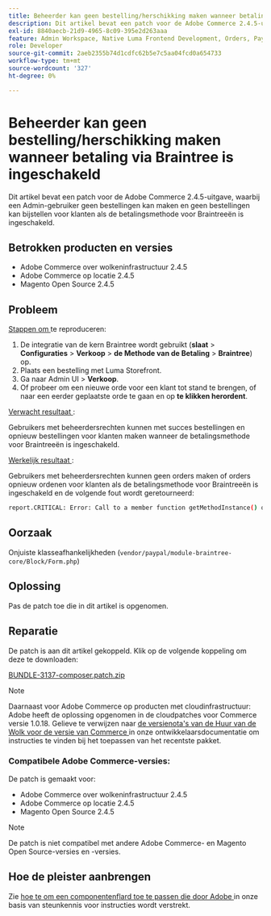 ```yaml
---
title: Beheerder kan geen bestelling/herschikking maken wanneer betaling via Braintree is ingeschakeld
description: Dit artikel bevat een patch voor de Adobe Commerce 2.4.5-uitgave, waarbij een Admin-gebruiker geen bestellingen kan maken en geen bestellingen kan bijstellen voor klanten als de betalingsmethode voor Braintreeën is ingeschakeld.
exl-id: 8840aecb-21d9-4965-8c09-395e2d263aaa
feature: Admin Workspace, Native Luma Frontend Development, Orders, Payments
role: Developer
source-git-commit: 2aeb2355b74d1cdfc62b5e7c5aa04fcd0a654733
workflow-type: tm+mt
source-wordcount: '327'
ht-degree: 0%

---
```


# Beheerder kan geen bestelling/herschikking maken wanneer betaling via Braintree is ingeschakeld

Dit artikel bevat een patch voor de Adobe Commerce 2.4.5-uitgave, waarbij een Admin-gebruiker geen bestellingen kan maken en geen bestellingen kan bijstellen voor klanten als de betalingsmethode voor Braintreeën is ingeschakeld.

## Betrokken producten en versies

* Adobe Commerce over wolkeninfrastructuur 2.4.5
* Adobe Commerce op locatie 2.4.5
* Magento Open Source 2.4.5

## Probleem

<u> Stappen om </u> te reproduceren:

1. De integratie van de kern Braintree wordt gebruikt (**slaat** > **Configuraties** > **Verkoop** > **de Methode van de Betaling** > **Braintree**) op.
1. Plaats een bestelling met Luma Storefront.
1. Ga naar Admin UI > **Verkoop**.
1. Of probeer om een nieuwe orde voor een klant tot stand te brengen, of naar een eerder geplaatste orde te gaan en op **te klikken herordent**.

<u> Verwacht resultaat </u>:

Gebruikers met beheerdersrechten kunnen met succes bestellingen en opnieuw bestellingen voor klanten maken wanneer de betalingsmethode voor Braintreeën is ingeschakeld.

<u> Werkelijk resultaat </u>:

Gebruikers met beheerdersrechten kunnen geen orders maken of orders opnieuw ordenen voor klanten als de betalingsmethode voor Braintreeën is ingeschakeld en de volgende fout wordt geretourneerd:

```bash
report.CRITICAL: Error: Call to a member function getMethodInstance() on null in /app/vendor/paypal/module-braintree-core/Block/Form.php:174
```

## Oorzaak

Onjuiste klasseafhankelijkheden (`vendor/paypal/module-braintree-core/Block/Form.php`)

## Oplossing

Pas de patch toe die in dit artikel is opgenomen.

## Reparatie

De patch is aan dit artikel gekoppeld. Klik op de volgende koppeling om deze te downloaden:

[BUNDLE-3137-composer.patch.zip](assets/BUNDLE-3137-composer.patch.zip)

>[!NOTE]
>
>Daarnaast voor Adobe Commerce op producten met cloudinfrastructuur: Adobe heeft de oplossing opgenomen in de cloudpatches voor Commerce versie 1.0.18. Gelieve te verwijzen naar [ de versienota&#39;s van de Huur van de Wolk voor de versie van Commerce ](https://experienceleague.adobe.com/en/docs/commerce-cloud-service/user-guide/release-notes/cloud-patches) in onze ontwikkelaarsdocumentatie om instructies te vinden bij het toepassen van het recentste pakket.

### Compatibele Adobe Commerce-versies:

De patch is gemaakt voor:

* Adobe Commerce over wolkeninfrastructuur 2.4.5
* Adobe Commerce op locatie 2.4.5
* Magento Open Source 2.4.5

>[!NOTE]
>
>De patch is niet compatibel met andere Adobe Commerce- en Magento Open Source-versies en -versies.

## Hoe de pleister aanbrengen

Zie [ hoe te om een componentenflard toe te passen die door Adobe ](/help/how-to/general/how-to-apply-a-composer-patch-provided-by-magento.md) in onze basis van steunkennis voor instructies wordt verstrekt.
